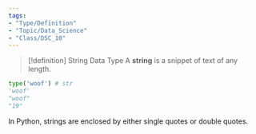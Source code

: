```yaml
---
tags:
- "Type/Definition"
- "Topic/Data_Science"
- "Class/DSC_10"
---
```


> [!definition] String Data Type
> A **string** is a snippet of text of any length.  

```python
type('woof') # str
'woof'
"woof"
"19"
```

In Python, strings are enclosed by either single quotes or double quotes.
